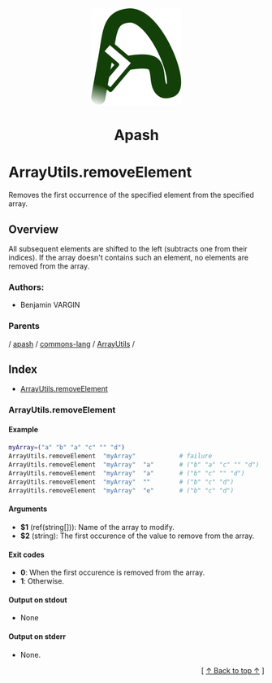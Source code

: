 
<div align='center' id='apash-top'>
  <a href='https://github.com/hastec-fr/apash'>
    <img alt='apash-logo' src='../../../../../../../assets/apash-logo.svg'/>
  </a>

  # Apash
</div>

# ArrayUtils.removeElement

Removes the first occurrence of the specified element from the specified array.

## Overview

All subsequent elements are shifted to the left (subtracts one from their indices). 
If the array doesn't contains such an element, no elements are removed from the array.

### Authors:
* Benjamin VARGIN

### Parents
<!-- apash.parentBegin -->
[](../../../../.md) / [apash](../../../apash.md) / [commons-lang](../../commons-lang.md) / [ArrayUtils](../ArrayUtils.md) / 
<!-- apash.parentEnd -->

## Index

* [ArrayUtils.removeElement](#arrayutilsremoveelement)

### ArrayUtils.removeElement

#### Example

```bash
myArray=("a" "b" "a" "c" "" "d")
ArrayUtils.removeElement  "myArray"            # failure
ArrayUtils.removeElement  "myArray"  "a"       # ("b" "a" "c" "" "d")
ArrayUtils.removeElement  "myArray"  "a"       # ("b" "c" "" "d")
ArrayUtils.removeElement  "myArray"  ""        # ("b" "c" "d")
ArrayUtils.removeElement  "myArray"  "e"       # ("b" "c" "d")
```

#### Arguments

* **$1** (ref(string[])): Name of the array to modify.
* **$2** (string): The first occurence of the value to remove from the array.

#### Exit codes

* **0**: When the first occurence is removed from the array.
* **1**: Otherwise.

#### Output on stdout

* None

#### Output on stderr

* None.


  <div align='right'>[ <a href='#apash-top'>↑ Back to top ↑</a> ]</div>

